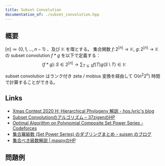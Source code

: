 ```yaml
---
title: Subset Convolution
documentation_of: ./subset_convolution.hpp
---
```


## 概要

$[n] \coloneqq \{0, 1, \dots , n - 1\}$ 、及び $\mathbb{K}$ を環とする。
集合関数 $f \colon 2^{[n]} \to \mathbb{K},\ g \colon 2^{[n]} \to \mathbb{K}$ の subset convolution $f \ast g$ を以下で定義する：
$$
(f \ast g) \colon S \in 2^{[n]} \to \sum_{T \subseteq S} f(T) g(S \setminus T) \in \mathbb{K}
$$

subset convolution はランク付き zeta / mobius 変換を経由して $\mathrm{O}(n^2 2^n)$ 時間で計算することができる。


## Links
- [Xmas Contest 2020 H: Hierarchical Phylogeny 解説 - hos.lyric's blog](https://hos-lyric.hatenablog.com/entry/2021/01/14/201231)
- [Subset Convolutionのアルゴリズム – 37zigenのHP](https://37zigen.com/subset-convolution/)
- [Optimal Algorithm on Polynomial Composite Set Power Series - Codeforces](https://codeforces.com/blog/entry/92183)
- [集合冪級数 (Set Power Series) のダブリングまとめ - suisen のブログ](https://suisen-kyopro.hatenablog.com/entry/2023/04/07/041318)
- [集合べき級数解説 \| maspyのHP](https://maspypy.com/category/%e9%9b%86%e5%90%88%e3%81%b9%e3%81%8d%e7%b4%9a%e6%95%b0)

## 問題例
